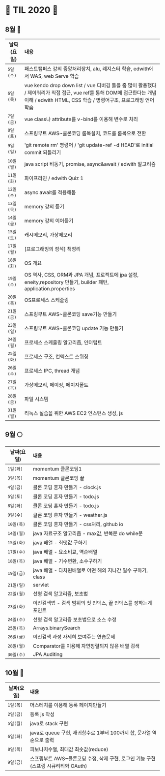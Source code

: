 # &#128057; TIL 2020 &#128057;

## 8월 &#127746;
|날짜(요일)|내용|
|---|:---|
|`5일(수)`| 패스트캠퍼스 강의 중앙처리장치, alu, 레지스터 학습,  edwith에서 WAS, web Serve 학습|
|`6일(목)`| vue kendo drop down list / vue 디버깅 툴을 좀 많이 활용했다 / 제이쿼리가 직접 접근, vue ref를 통해 DOM에 접근한다는 개념 이해 / edwith HTML, CSS 학습 / 명령어구조, 프로그래밍 언어 학습 |
|`7일(금)`| vue class나 attribute를 v-bind를 이용해 변수로 처리|
|`8일(토)`|스프링부트 AWS~클론코딩 롬복설치, 코드를 롬복으로 전환|
|`9일(일)`|'git remote rm' 명령어 / 'git update-ref -d HEAD'로 initial commit 되돌리기 |
|`10일(월)`|java script 비동기, promise, async&await / edwith 알고리즘 |
|`11일(화)`| 파이프라인 / edwith Quiz 1|
|`12일(수)`|async await를 적용해봄|
|`13일(목)`| memory 강의 듣기 |
|`14일(금)`| memory 강의 이어듣기 |
|`15일(토)`| 캐시메모리, 가상메모리|
|`17일(월)`| [프로그래밍의 정석] 책정리|
|`18일(화)`| OS 개요
|`19일(수)`| OS 역사, CSS, ORM과 JPA 개념, 프로젝트에 jpa 설정, eneity,repository 만들기, builder 패턴, application.properties|
|`20일(목)`| OS프로세스 스케줄링|
|`21일(금)`|스프링부트 AWS~클론코딩 save기능 만들기|
|`23일(일)`|스프링부트 AWS~클론코딩 update 기능 만들기|
|`24일(월)`|프로세스 스케줄링 알고리즘, 인터럽트|
|`25일(화)`|프로세스 구조, 컨텍스트 스위칭|
|`26일(수)`|프로세스 IPC, thread 개념|
|`27일(목)`|가상메모리, 페이징, 페이지폴트|
|`28일(금)`|파일 시스템|
|`31일(월)`|리눅스 실습을 위한 AWS EC2 인스턴스 생성, js|

## 9월 	&#127765;
|날짜(요일)|내용|
|---|:---|
|`1일(화)`| momentum 클론코딩1|
|`3일(목)`| momentum 클론코딩 끝 |
|`4일(금)`| 클론 코딩 혼자 만들기 - clock.js |
|`5일(토)`| 클론 코딩 혼자 만들기 - todo.js|
|`8일(화)`| 클론 코딩 혼자 만들기 - todo.js|
|`9일(수)`| 클론 코딩 혼자 만들기 - weather.js|
|`10일(목)`| 클론 코딩 혼자 만들기 - css처리, github io|
|`14일(월)`| java 자료구조 알고리즘 - max값, 반복문 do while문|
|`15일(화)`| java 배열 - 최댓값 구하기|
|`17일(수)`| java 배열 - 요소비교, 역순배열|
|`18일(목)`| java 배열 - 기수변환, 소수구하기|
|`19일(금)`| java 배열 - 다차원배열로 어떤 해의 지나간 일수 구하기, class|
|`21일(일)`| servlet|
|`22일(월)`| 선형 검색 알고리즘, 보초법|
|`23일(화)`| 이진검색법 - 검색 범위의 첫 인덱스, 끝 인덱스를 정하는게 포인트|
|`24일(수)`| 선형 검색 알고리즘 보초법으로 소스 수정|
|`25일(목)`| Arrays.binarySearch |
|`26일(금)`| 이진검색 과정 자세히 보여주는 연습문제 |
|`28일(월)`| Comparator를 이용해 자연정렬되지 않은 배열 검색 |
|`30일(수)`| JPA Auditing|


## 10월 	&#127810;
|날짜(요일)|내용|
|---|:---|
|`1일(목)`|머스테치를 이용해 등록 페이지만들기|
|`2일(금)`|등록 js 작성|
|`5일(월)`|java로 stack 구현|
|`6일(화)`|java로 queue 구현, 재귀함수로 1부터 100까지 합, 문자열 역순으로 출력|
|`8일(목)`|피보나치수열, 최대값 최솟값(reduce)|
|`9일(금)`|스프링부트 AWS~클론코딩 수정, 삭제 구현, 로그인 기능 구현(스프링 시큐리티와 OAuth)|
